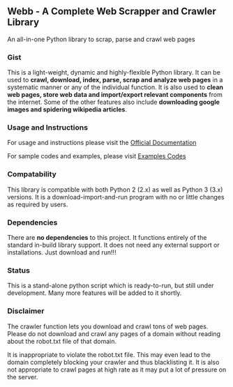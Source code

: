## Webb - A Complete Web Scrapper and Crawler Library
An all-in-one Python library to scrap, parse and crawl web pages

### Gist
This is a light-weight, dynamic and highly-flexible Python library. It can be used to **crawl, download, index, parse, scrap and analyze web pages** in a systematic manner or any of the individual function. It is also used to **clean web pages, store web data and import/export relevant components** from the internet. Some of the other features also include **downloading google images and spidering wikipedia articles**.

### Usage and Instructions
For usage and instructions please visit the [Official Documentation](Documentation.md)

For sample codes and examples, please visit [Examples Codes](examples)


### Compatability
This library is compatible with both Python 2 (2.x) as well as Python 3 (3.x) versions. It is a download-import-and-run program with no or little changes as required by users.

### Dependencies
There are **no dependencies** to this project. It functions entirely of the standard in-build library support. It does not need any external support or installations. Just download and run!!!

### Status
This is a stand-alone python script which is ready-to-run, but still under development. Many more features will be added to it shortly.

### Disclaimer
The crawler function lets you download  and crawl tons of web pages. Please do not download and crawl any pages of a domain without reading about the robot.txt file of that domain. 

It is inappropriate to violate the robot.txt file. This may even lead to the domain completely blocking your crawler and thus blacklisting it. It is also not appropriate to crawl pages at high rate as it may put a lot of pressure on the server.
